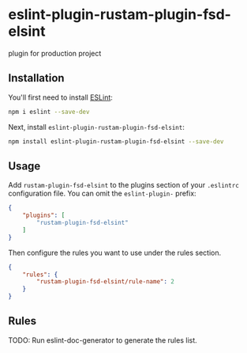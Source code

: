 # eslint-plugin-rustam-plugin-fsd-elsint

plugin for production project

## Installation

You'll first need to install [ESLint](https://eslint.org/):

```sh
npm i eslint --save-dev
```

Next, install `eslint-plugin-rustam-plugin-fsd-elsint`:

```sh
npm install eslint-plugin-rustam-plugin-fsd-elsint --save-dev
```

## Usage

Add `rustam-plugin-fsd-elsint` to the plugins section of your `.eslintrc` configuration file. You can omit the `eslint-plugin-` prefix:

```json
{
    "plugins": [
        "rustam-plugin-fsd-elsint"
    ]
}
```


Then configure the rules you want to use under the rules section.

```json
{
    "rules": {
        "rustam-plugin-fsd-elsint/rule-name": 2
    }
}
```

## Rules

<!-- begin auto-generated rules list -->
TODO: Run eslint-doc-generator to generate the rules list.
<!-- end auto-generated rules list -->


